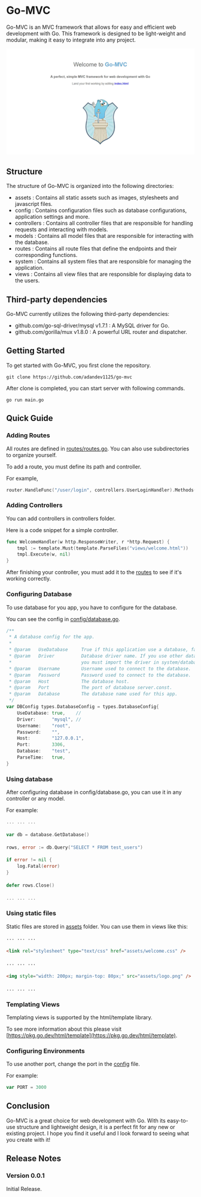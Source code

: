 # Go-MVC

Go-MVC is an MVC framework that allows for easy and efficient web development with Go. This framework is designed to be light-weight and modular, making it easy to integrate into any project.

![preview](preview.jpg)

## Structure

The structure of Go-MVC is organized into the following directories:

- assets : Contains all static assets such as images, stylesheets and javascript files.
- config : Contains configuration files such as database configurations, application settings and more.
- controllers : Contains all controller files that are responsible for handling requests and interacting with models.
- models : Contains all model files that are responsible for interacting with the database.
- routes : Contains all route files that define the endpoints and their corresponding functions.
- system : Contains all system files that are responsible for managing the application.
- views : Contains all view files that are responsible for displaying data to the users.

## Third-party dependencies

Go-MVC currently utilizes the following third-party dependencies:

- github.com/go-sql-driver/mysql v1.7.1 : A MySQL driver for Go.
- github.com/gorilla/mux v1.8.0 : A powerful URL router and dispatcher.

## Getting Started

To get started with Go-MVC, you first clone the repository.

```
git clone https://github.com/adandev1125/go-mvc
```

After clone is completed, you can start server with following commands.

```
go run main.go
```

## Quick Guide

### Adding Routes

All routes are defined in [routes/routes.go](main/routes/routes.go). You can also use subdirectories to organize yourself.

To add a route, you must define its path and controller.

For example,

``` go
router.HandleFunc("/user/login", controllers.UserLoginHandler).Methods("POST")
```

### Adding Controllers

You can add controllers in controllers folder.

Here is a code snippet for a simple controller.

``` go
func WelcomeHandler(w http.ResponseWriter, r *http.Request) {
	tmpl := template.Must(template.ParseFiles("views/welcome.html"))
	tmpl.Execute(w, nil)
}
```

After finishing your controller, you must add it to the [routes](main/routes/routes.go) to see if it's working correctly.

### Configuring Database

To use database for you app, you have to configure for the database.

You can see the config in [config/database.go](main/config/database.go).

``` go
/**
 * A database config for the app.
 *
 * @param	UseDatabase		True if this application use a database, false if not.
 * @param	Driver			Database driver name. If you use other databases like MongoDB,
 *							you must import the driver in system/database/database.go.
 * @param	Username		Username used to connect to the database.
 * @param	Password		Password used to connect to the database.
 * @param	Host			The database host.
 * @param	Port			The port of database server.const.
 * @param	Database		The database name used for this app.
 */
var DBConfig types.DatabaseConfig = types.DatabaseConfig{
	UseDatabase: true,    //
	Driver:      "mysql", //
	Username:    "root",
	Password:    "",
	Host:        "127.0.0.1",
	Port:        3306,
	Database:    "test",
	ParseTime:   true,
}
```

### Using database

After configuring database in config/database.go, you can use it in any controller or any model.

For example:

``` go
... ... ...

var db = database.GetDatabase()

rows, error := db.Query("SELECT * FROM test_users")

if error != nil {
    log.Fatal(error)
}

defer rows.Close()

... ... ...
```

### Using static files
Static files are stored in [assets](main/assets/) folder.
You can use them in views like this:
``` html
... ... ...

<link rel="stylesheet" type="text/css" href="assets/welcome.css" />

... ... ...

<img style="width: 200px; margin-top: 80px;" src="assets/logo.png" />

... ... ...
```

### Templating Views
Templating views is supported by the html/template library.

To see more information about this please visit [https://pkg.go.dev/html/template](https://pkg.go.dev/html/template).

### Configuring Environments
To use another port, change the port in the [config](main/config/config.go) file.

For example:
``` go
var PORT = 3000
```

## Conclusion

Go-MVC is a great choice for web development with Go. With its easy-to-use structure and lightweight design, it is a perfect fit for any new or existing project. I hope you find it useful and I look forward to seeing what you create with it!

## Release Notes

### Version 0.0.1
Initial Release.